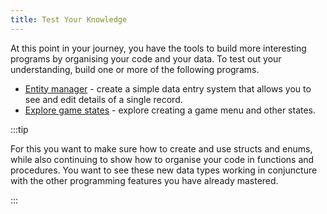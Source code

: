 ```yaml
---
title: Test Your Knowledge
---
```


At this point in your journey, you have the tools to build more interesting programs by organising your code and your data. To test out your understanding, build one or more of the following programs.

- [Entity manager](/book/part-2-organised-code/3-structuring-data/3-explore/3-1-entity) - create a simple data entry system that allows you to see and edit details of a single record.
- [Explore game states](/book/part-2-organised-code/3-structuring-data/3-explore/3-2-game) - explore creating a game menu and other states.

:::tip

For this you want to make sure how to create and use structs and enums, while also continuing to show how to organise your code in functions and procedures. You want to see these new data types working in conjuncture with the other programming features you have already mastered.

:::
